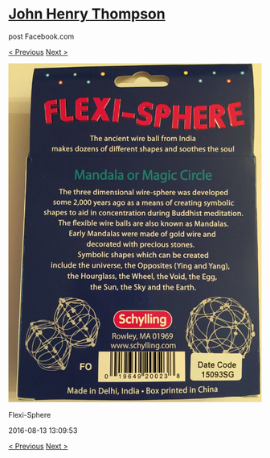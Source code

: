 # [John Henry Thompson](../README.md)
post Facebook.com

[< Previous](2016-08-13-14.md) [Next >](2016-08-13-16.md)

[![](../media/2016-08-13/Flexi-Sphere-14.jpg)](../README.md)

Flexi-Sphere

2016-08-13 13:09:53

[< Previous](2016-08-13-14.md) [Next >](2016-08-13-16.md)